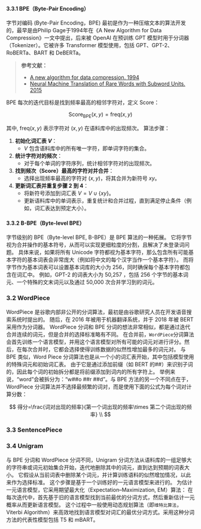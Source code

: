 #### 3.3.1 BPE（Byte-Pair Encoding）
字节对编码 (Byte-Pair Encoding，BPE) 最初是作为一种压缩文本的算法开发的，最早是由Philip Gage于1994年在《A New Algorithm for Data Compression》一文中提出，后来被 OpenAI 在预训练 GPT 模型时用于分词器（Tokenizer）。它被许多 Transformer 模型使用，包括 GPT、GPT-2、RoBERTa、BART 和 DeBERTa。

> **参考文献：**
> - [A new algorithm for data compression. 1994](http://www.pennelynn.com/Documents/CUJ/HTML/94HTML/19940045.HTM)
> - [Neural Machine Translation of Rare Words with Subword Units. 2015](https://arxiv.org/pdf/1508.07909v5)

BPE 每次的迭代目标是找到频率最高的相邻字符对，定义 Score：

$$
\text{Score}_{\text{BPE}}(x, y) = \text{freq}(x, y)
$$

其中, $\text{freq}(x, y)$ 表示字符对 $(x, y)$ 在语料库中的出现频次。 算法步骤：

1. **初始化词汇表 $V$**：
   - $V$ 包含语料库中的所有唯一字符，即单词字符的集合。
2. **统计字符对的频次**：
   - 对于每个单词的字符序列，统计相邻字符对的出现频次。
3. **找到频次（Score）最高的字符对并合并**：
   - 选择出现频率最高的字符对 $(x, y)$，将其合并为新符号 $xy$。
4. **更新词汇表并重复步骤 2 到 4**：
   - 将新符号添加到词汇表 $V = V \cup \{xy\}$。
   - 更新语料库中的单词表示，重复统计和合并过程，直到满足停止条件（例如，词汇表达到预定大小）。


#### 3.3.2 B-BPE（Byte-level BPE）
字节级别的 BPE（Byte-level BPE, B-BPE）是 BPE 算法的一种拓展。
它将字节视为合并操作的基本符号，从而可以实现更细粒度的分割，且解决了未登录词问题。
具体来说，如果将所有 Unicode 字符都视为基本字符，那么包含所有可能基本字符的基本词表会非常庞大（例如将中文的每个汉字当作一个基本字符）。
而将字节作为基本词表可以设置基本词库的大小为 256，同时确保每个基本字符都包含在词汇中。 
例如，GPT-2 的词表大小为 50,257 ，包括 256 个字节的基本词元、一个特殊的文末词元以及通过 50,000 次合并学习到的词元。

### 3.2 WordPiece
WordPiece 是谷歌内部非公开的分词算法，最初是由谷歌研究人员在开发语音搜索系统时提出的。
随后，在 2016 年被用于机器翻译系统，并于 2018 年被 BERT 采用作为分词器。
WordPiece 分词和 BPE 分词的想法非常相似，都是通过迭代合并连续的词元，但是合并的选择标准略有不同。
在合并前，`WordPiece`分词算法会首先训练一个语言模型，并用这个语言模型对所有可能的词元对进行评分。然后，在每次合并时，它都会选择使得训练数据的似然性增加最多的词元对。
与 BPE 类似，Word Piece 分词算法也是从一个小的词汇表开始，其中包括模型使用的特殊词元和初始词汇表。
由于它是通过添加前缀（如 BERT 的##）来识别子词的，因此每个词的初始拆分都是将前缀添加到词内的所有字符上。
举例来说，“word”会被拆分为：“w##o ##r ##d”。与 BPE 方法的另一个不同点在于，WordPiece 分词算法并不选择最频繁的词对，而是使用下面的公式为每个词对计算分数：

$$
得分=\frac{词对出现的频率}{第一个词出现的频率\times 第二个词出现的频率} \\
$$
### 3.3 SentencePiece
### 3.4 Unigram
与 BPE 分词和 WordPiece 分词不同，Unigram 分词方法从语料库的一组足够大的字符串或词元初始集合开始，迭代地删除其中的词元，直到达到预期的词表大小。
它假设从当前词表中删除某个词元，并计算训练语料的似然增加情况，以此来作为选择标准。
这个步骤是基于一个训练好的一元语言模型来进行的。
为估计一元语言模型，它采用期望最大化（Expectation–Maximization, EM）算法：
在每次迭代中，首先基于旧的语言模型找到当前最优的分词方式，然后重新估计一元概率从而更新语言模型。
这个过程中一般使用动态规划算法（即`维特比算法`，Viterbi Algorithm）来高效地找到语言模型对词汇的最优分词方式。采用这种分词方法的代表性模型包括 T5 和 mBART。

